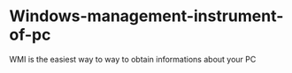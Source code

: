 # Windows-management-instrument-of-pc

WMI is the easiest way to way to obtain informations about your PC


